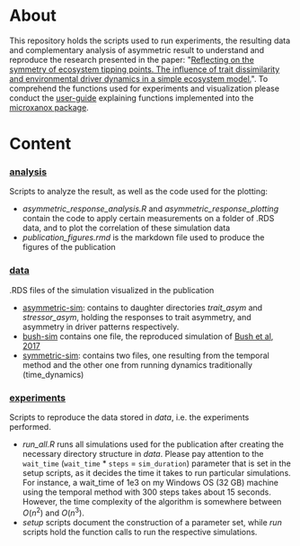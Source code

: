 
# About

This repository holds the scripts used to run experiments, the resulting data  and complementary analysis of asymmetric result to understand and
reproduce the research presented in the paper: "[Reflecting on the symmetry of ecosystem tipping points. The influence of trait dissimilarity and environmental driver dynamics in a simple ecosystem model.](link)". To comprehend the functions used for experiments and visualization please conduct the
[user-guide](www.dummy-link.com) explaining functions implemented into the [microxanox package](https://github.com/UZH-PEG/microxanox).

# Content

### [analysis](analysis/)

 Scripts to analyze the result, as well as the code used for the plotting:
  - *asymmetric_response_analysis.R* and *asymmetric_response_plotting* contain the code to apply certain measurements on a folder of .RDS data, and to plot the correlation of these simulation data
  - *publication_figures.rmd* is the markdown file used to produce the figures of the publication

### [data](data/)

.RDS files of the simulation visualized in the publication

  - [asymmetric-sim](data/asymmetric-sim/): contains to daughter directories *trait_asym* and *stressor_asym*, holding the responses to trait asymmetry, and asymmetry in driver patterns respectively.
  - [bush-sim](data/bush-sim/) contains one file, the reproduced simulation of [Bush et al, 2017](https://www.nature.com/articles/s41467-017-00912-x)
  - [symmetric-sim](data/symmetric-sim): contains two files, one resulting from the temporal method and the other one from running dynamics traditionally (time_dynamics)

### [experiments](experiments)

Scripts to reproduce the data stored in *data*, i.e. the experiments performed.

  - *run_all.R* runs all simulations used for the publication after creating the necessary directory structure in *data*. Please pay attention to the `wait_time` (`wait_time` * `steps` = `sim_duration`) parameter that is set in the setup scripts, as it decides the time it takes to run particular simulations. For instance, a wait_time of 1e3 on my Windows OS (32 GB) machine using the temporal method with 300 steps takes about 15 seconds. However, the time complexity of the algorithm is somewhere between $O(n^2)$ and $O(n^3)$.
  - *setup* scripts document the construction of a parameter set, while *run* scripts hold the function calls to run the respective simulations.
